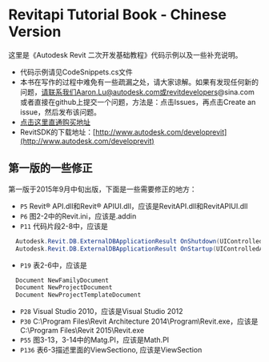 # Revitapi Tutorial Book - Chinese Version
这里是《Autodesk Revit 二次开发基础教程》代码示例以及一些补充说明。
* 代码示例请见CodeSnippets.cs文件
* 本书在写作的过程中难免有一些疏漏之处，请大家谅解。如果有发现任何新的问题，请联系我们Aaron.Lu@autodesk.com或revitdevelopers@sina.com或者直接在github上提交一个问题，方法是：点击Issues，再点击Create an issue，然后发布该问题。
* [点击这里直通购买地址](https://detail.tmall.com/item.htm?spm=a1z10.5-b.w4011-7642016013.86.kqSuts&id=521852354085&rn=9ca0adf9fcbae2111fa480ccec7d15ef&abbucket=19)
* RevitSDK的下载地址：[http://www.autodesk.com/developrevit](http://www.autodesk.com/developrevit)

## 第一版的一些修正
第一版于2015年9月中旬出版，下面是一些需要修正的地方：
* `P5` Revit® API.dll和Revit® APIUI.dll，应该是RevitAPI.dll和RevitAPIUI.dll
* `P6` 图2-2中的Revit.ini，应该是.addin
* `P11` 代码片段2-8中，应该是
```C#
  Autodesk.Revit.DB.ExternalDBApplicationResult OnShutdown(UIControlledApplication application);
  Autodesk.Revit.DB.ExternalDBApplicationResult OnStartup(UIControlledApplication application);
```
* `P19` 表2-6中，应该是
```C#
  Document NewFamilyDocument
  Document NewProjectDocument
  Document NewProjectTemplateDocument
```
* `P28` Visual Studio 2010，应该是Visual Studio 2012
* `P30` C:\Program Files\Revit Architecture 2014\Program\Revit.exe，应该是C:\Program Files\Revit 2015\Revit.exe
* `P55` 图3-13，3-14中的Matg.PI，应该是Math.PI
* `P136` 表6-3描述里面的ViewSectiono, 应该是ViewSection
